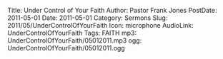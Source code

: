 Title: Under Control of Your Faith
Author: Pastor Frank Jones
PostDate: 2011-05-01
Date: 2011-05-01
Category: Sermons
Slug: 2011/05/UnderControlOfYourFaith
Icon: microphone
AudioLink: UnderControlOfYourFaith
Tags: FAITH
mp3: UnderControlOfYourFaith/05012011.mp3
ogg: UnderControlOfYourFaith/05012011.ogg
